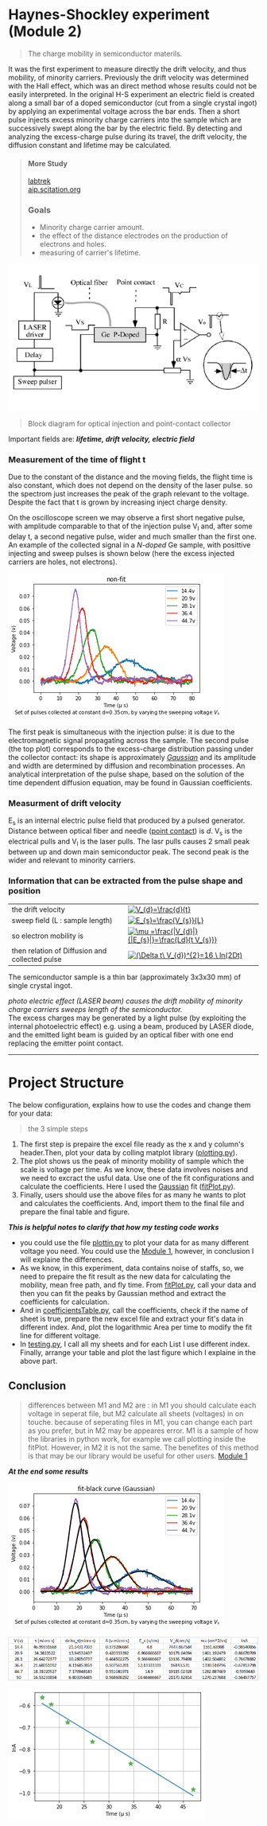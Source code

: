 # Haynes-Shockley experiment (Module 2)
> The charge mobility in semiconductor materils.

It was the first experiment to measure directly the drift velocity, and thus mobility, of minority carriers. Previously the drift velocity was determined with the Hall effect, which was an direct method whose results could not be easily interpreted.
In the original H-S experiment an electric field is created along a small bar of a doped semiconductor (cut from a single crystal ingot) by applying an experimental voltage across the bar ends. Then a short pulse injects excess minority charge carriers into the sample which are successively swept along the bar by the electric field. By detecting and analyzing the excess-charge pulse during its travel, the drift velocity, the diffusion constant and lifetime may be calculated.
>
>#### More Study
><a href="https://www.labtrek.it/haynes-shockley-experiment/">labtrek</a><br>
><a href="https://aip.scitation.org/doi/pdf/10.1063/1.334081">aip.scitation.org
></a>
>### Goals
>- Minority charge carrier amount.
>- the effect of the distance electrodes on the production of electrons and 
>holes.
>- measuring of carrier's lifetime.

![image](./image/image.jpg)
>Block diagram for optical injection and point-contact collector

Important fields are: ***lifetime, drift velocity, electric field***

<h3>Measurement of the time of flight t</h3>
<p> Due to the constant of the distance and the moving fields, the flight time is also constant, which does not depend on the density of the laser pulse. so the spectrom just increases the peak of the graph relevant to the voltage. Despite the fact that t is grown by increasing inject charge density.</p>

On the oscilloscope screen we may observe a first short negative pulse, with amplitude comparable to that of the injection pulse V<sub>I</sub> and, after some delay t, a second negative pulse, wider and much smaller than the first one. An example of the collected signal in a <em>N-doped</em> Ge sample, with posittive injecting and sweep pulses is shown below (here the excess injected carriers are holes, not electrons). 

![image](./image/flight-peaks.png)


The first peak is simultaneous with the injection pulse: it is due to the electromagnetic signal propagating across the sample. The second pulse (the top plot) corresponds to the excess-charge distribution passing under the collector contact: its shape is approximately <a href="https://en.wikipedia.org/wiki/Gaussian_function"><em>Gaussian</em></a> and its amplitude and width are determined by diffusion and recombination processes.
An analytical interpretation of the pulse shape, based on the solution of the time dependent diffusion equation, may be found in Gaussian coefficients. 

<h3>Measurment of drift velocity</h3>
<p>
  E<sub>s</sub> is an internal electric pulse field that produced by a pulsed generator. Distance between optical fiber and needle (<ins>point contact</ins>) is <em>d</em>.  V<sub>s</sub> is the electrical pulls and V<sub>l</sub> is the laser pulls. The lasr pulls causes 2 small peak between up and down main semiconductor peak. The second peak is the wider and relevant to minority carriers.
</p>

<!DOCTYPE html>
<html>
<head>
</head>
<body>
  <h3>Information that can be extracted from the pulse shape and position</h3>
  <table>
    <tr>
      <td>the drift velocity</td>
      <td><a href="https://www.codecogs.com/eqnedit.php?latex=V_{d}=\frac{d}{t}" target="_blank"><img src="https://latex.codecogs.com/gif.latex?V_{d}=\frac{d}{t}" title="V_{d}=\frac{d}{t}" /></a></td>
    </tr>
      <tr>
    <td>sweep field (L : sample length)</td>
    <td><a href="https://www.codecogs.com/eqnedit.php?latex=E_{s}=\frac{V_{s}}{L}" target="_blank"><img src="https://latex.codecogs.com/gif.latex?E_{s}=\frac{V_{s}}{L}" title="E_{s}=\frac{V_{s}}{L}" /></a></td>
  </tr>
    <tr>
        <td>so electron mobility is</td>
        <td><a href="https://www.codecogs.com/eqnedit.php?latex=\mu&space;=\frac{|V_{d}|}{|E_{s}|}=\frac{Ld}{t&space;V_{s}}" target="_blank"><img src="https://latex.codecogs.com/gif.latex?\mu&space;=\frac{|V_{d}|}{|E_{s}|}=\frac{Ld}{t&space;V_{s}}" title="\mu =\frac{|V_{d}|}{|E_{s}|}=\frac{Ld}{t V_{s}}}" /></a></td>
    </tr>
    <tr>
        <td>then relation of Diffusion and collected pulse</td>
        <td><a href="https://www.codecogs.com/eqnedit.php?latex=(\Delta&space;t\&space;V_{d})^{2}=16&space;\&space;ln(2Dt)" target="_blank"><img src="https://latex.codecogs.com/gif.latex?(\Delta&space;t\&space;V_{d})^{2}=16&space;\&space;ln(2Dt)" title="(\Delta t\ V_{d})^{2}=16 \ ln(2Dt)" /></a></td>
  </tr>
</table>
<p> The semiconductor sample is a thin bar (approximately 3x3x30 mm) of single crystal ingot.</p>

<div>
<em>photo electric effect (LASER beam) causes the drift mobility of minority charge carriers sweeps length of the semiconductor.</em><br>
The excess charges may be generated by a light pulse (by exploiting the internal photoelectric effect) e.g. using a beam, produced by LASER diode, and the emitted light beam is guided by an optical fiber with one end replacing the emitter point contact.


</div>
<hr>
</body>
</html>

# Project Structure
The below configuration, explains how to use the codes and change them for your data:
> the 3 simple steps

1) The first step is prepaire the excel file ready as the x and y column's header.Then, plot your data by colling matplot library ([plotting.py](https://github.com/SMNIK/Haynes-Shockley-experiment-M2/blob/master/plot.py)). 
2) The plot shows us the peak of minority mobility of sample which the scale is voltage per time. As we know, these data involves noises and we need to excract the usful data. Use one of the fit configurations and calculate the coefficients. Here I used the [Gaussian](https://en.wikipedia.org/wiki/Gaussian_function) fit ([fitPlot.py](https://github.com/SMNIK/Haynes-Shockley-experiment-M2/blob/master/fit-plot.py)).
3) Finally, users should use the above files for as many he wants to plot and calculates the coefficients. And, import them to the final file and prepare the final table and figure.

***This is helpful notes to clarify that how my testing code works***
- you could use the file [plottin.py](https://github.com/SMNIK/Haynes-Shockley-experiment-M2/blob/master/plot.py) to plot your data for as many different voltage you need. You could use the [Module 1](https://github.com/SMNIK/Haynes-Shockley-experiment-M1), however, in conclusion I will explaine the differences.
- As we know, in this experiment, data contains noise of staffs, so, we need to prepaire the fit result as the new data for calculating the mobility, mean free path, and fly time. From [fitPlot.py](https://github.com/SMNIK/Haynes-Shockley-experiment-M2/blob/master/fit-plot.py), call your data and then you can fit the peaks by Gaussian method and extract the coefficients for calculation.
- And in [coefficientsTable.py](https://github.com/SMNIK/Haynes-Shockley-experiment-M2/blob/master/coefficientsTable.py), call the coefficients, check if the name of sheet is true, prepare the new excel file and extract your fit's data in different index. And, plot the logarithmic Area per time to modify the fit line for different voltage.
- In [testing.py](https://github.com/SMNIK/Haynes-Shockley-experiment-M2/blob/master/testing.py), I call all my sheets and for each List I use different index. Finally, arrange your table and plot the last figure which I explaine in the above part.

## Conclusion

> differences between M1 and M2 are : 
> in M1 you should calculate each voltage in seperat file, but M2 calculate all sheets (voltages) in on touche.
> because of seperating files in M1, you can change each part as you prefer, but in M2 may be appeares error.
> M1 is a sample of how the libraries in python work, for example we call plotting inside the fitPlot. However, in M2 it is not the same. The benefites of this method is that may be our library would be useful for other users.
> [Module 1](https://github.com/SMNIK/Haynes-Shockley-experiment-M1)

***At the end some results***

![image](https://github.com/SMNIK/Haynes-Shockley-experiment-M2/blob/master/image/peaks-and-fits.png)

![image](https://github.com/SMNIK/Haynes-Shockley-experiment-M2/blob/master/image/analyses.png)

![image](https://github.com/SMNIK/Haynes-Shockley-experiment-M2/blob/master/image/t-lnA.png)